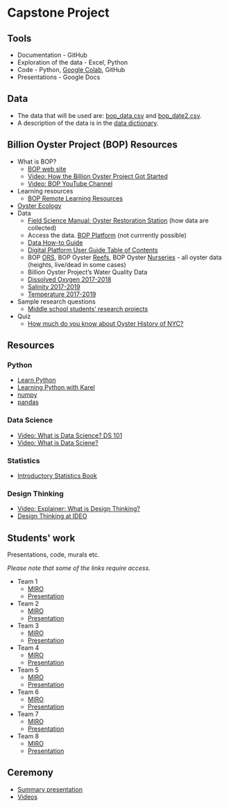 # Capstone Project

## Tools

* Documentation - GitHub
* Exploration of the data - Excel, Python
* Code - Python, [Google Colab](https://colab.research.google.com), GitHub
* Presentations - Google Docs



## Data

* The data that will be used are: [bop_data.csv](https://github.com/PACESTEM/STEMINSTITUTE2021/blob/main/data/bop_data.csv) and [bop_date2.csv](https://github.com/PACESTEM/STEMINSTITUTE2021/blob/main/data/bop_data2.csv). 
* A description of the data is in the [data dictionary](https://github.com/PACESTEM/STEMINSTITUTE2021/blob/main/data/DataDictionary.csv).

## Billion Oyster Project (BOP) Resources

* What is BOP?
  * [BOP web site](https://www.billionoysterproject.org)
  * [Video: How the Billion Oyster Project Got Started](https://youtu.be/bIre6IK1YxQ)
  * [Video: BOP YouTube Channel](https://www.youtube.com/channel/UCu51XPII7JI7ANH_1xklViA)
* Learning resources
  * [BOP Remote Learning Resources](https://www.billionoysterproject.org/remote-learning)
* [Oyster Ecology](https://docs.google.com/document/d/1AIbXSvcxBy1mcWgarnsKcc8aIhqYLCSuFEWFUtxBgVg/edit?ts=60ae5aaa)
* Data
  * [Field Science Manual: Oyster Restoration Station](https://drive.google.com/file/d/0Bzf_STNcTtRmZF9ldmdWRzcxdFk/view) (how data are collected)
  * Access the data. [BOP Platform](https://platform.bop.nyc/expeditions/data) (not currrently possible)
  * [Data How-to Guide](https://github.com/BillionOysterProject/docs/wiki/Data-How-To-Guide)
  * [Digital Platform User Guide Table of Contents](https://github.com/BillionOysterProject/docs/wiki/Digital-Platform-User-Guide-Table-of-Contents)
  * BOP [ORS](https://docs.google.com/spreadsheets/d/1t48Rxz7MpZNZAyAkNjpcBv-TxIyDvMchy2Ku4rxsL6A/edit), BOP Oyster [Reefs](https://docs.google.com/spreadsheets/d/1Ni_Lab5TRogjsxrvLmEDxHiVlR9Xx1q7NY_A_220oik/edit#gid=35877098), BOP Oyster [Nurseries](https://docs.google.com/spreadsheets/d/1B1X9731-b76SdbxyHsdDvfMvIIDfIMFfQTsKpFf0Ku4/edit#gid=0) - all oyster data (heights, live/dead in some cases)
  * Billion Oyster Project’s Water Quality Data
  * [Dissolved Oxygen 2017-2018](https://docs.google.com/spreadsheets/d/11WhZ2qIl6vg5c_I7Stv8qO_Tj-LLmUQ8GCE-K6jciyE/edit#gid=0)
  * [Salinity 2017-2019](https://docs.google.com/spreadsheets/d/18It3ZeqJlPE1-lS-3VTuQ2WzSJPZTwS-jWSnL4YqdQo/edit#gid=0)
  * [Temperature 2017-2019](https://docs.google.com/spreadsheets/d/1DlQKw6iq5-k8IoFDL0vfyuqPuMV0mD4Fdrbp1OD1CKo/edit#gid=0)
* Sample research questions
  * [Middle school students’ research projects](https://www.flickr.com/photos/nyhf/sets/72157683204769971/page1)
* Quiz
  * [How much do you know about Oyster History of NYC?](https://quiz.tryinteract.com/#/5eed0e0f772a3800143efbd7)
  
## Resources

### Python

* [Learn Python](https://www.learnpython.org)
* [Learning Python with Karel](https://compedu.stanford.edu/karel-reader/docs/python/en/chapter1.html)
* [numpy](https://www.learnpython.org/en/Numpy_Arrays)
* [pandas](https://www.learnpython.org/en/Pandas_Basics)

### Data Science

* [Video: What is Data Science? DS 101](https://www.youtube.com/watch?v=z1kPKBdYks4)
* [Video: What is Data Sciene?](https://youtu.be/X3paOmcrTjQ)

### Statistics

* [Introductory Statistics Book](https://openstax.org/details/books/introductory-statistics)

### Design Thinking

* [Video: Explainer: What is Design Thinking?](https://www.youtube.com/watch?v=_WI3B54m6SU)
* [Design Thinking at IDEO](https://www.ideou.com/pages/design-thinking)

## Students' work

Presentations, code, murals etc.

*Please note that some of the links require access.*

* Team 1
    - [MIRO](https://miro.com/app/board/o9J_l76GeJk=/)
    - [Presentation](https://drive.google.com/file/d/19CV_XDHzk0ciSFZ67WwEbIhVXQ_DeP1r/view?usp=sharing)
* Team 2
    - [MIRO](https://miro.com/app/board/o9J_l76bvd0=/)
    - [Presentation](https://drive.google.com/file/d/1NpvuXseTlC-zG19iEsVZ1RaC_Dd20NMh/view?usp=sharing)
* Team 3
     - [MIRO](https://miro.com/app/board/o9J_l76bvYM=/)
    - [Presentation](https://drive.google.com/file/d/1ajo3_7w3-7SPN6JBWzSvNtLXVJdHELuM/view?usp=sharing)
* Team 4
    - [MIRO](https://miro.com/app/board/o9J_l76bvZo=/)
    - [Presentation](https://drive.google.com/file/d/1Q1HM_D65dntChX3XrjcmF7KhgCiJ4K0A/view?usp=sharing)
* Team 5
    - [MIRO](https://miro.com/app/board/o9J_l76bva0=/)
    - [Presentation](https://drive.google.com/file/d/1RrshB-O_XSIMu9UHyu5cwgvAcTdfBbKZ/view?usp=sharing)
* Team 6
    - [MIRO](https://miro.com/app/board/o9J_l76bvbA=/)
    - [Presentation](https://drive.google.com/file/d/1iXyX4wLYblMFEQ3gsdw0f7hWjS9wYKjC/view?usp=sharing)
* Team 7
    - [MIRO](https://miro.com/app/board/o9J_l76bvbg=/)
    - [Presentation](https://drive.google.com/file/d/1Z7EDAzljSafYGx6FiAcE3hRJdBLB9RCq/view?usp=sharing)
* Team 8
    - [MIRO](https://miro.com/app/board/o9J_l75nSVg=/)
    - [Presentation](https://drive.google.com/file/d/1XYm6QATTkm7sIhJUPDSfhPiYMNhVkC1T/view?usp=sharing)

## Ceremony

* [Summary presentation](https://docs.google.com/presentation/d/1QLYozHD5firVtWFXjRdoMNFaQRQzpLZsf9bQSpK5n8c/edit?usp=sharing)
* [Videos](https://drive.google.com/file/d/1v1b5rc-kLkB1x6izX4PXX-6BjBzNGlut/view?usp=sharing )
